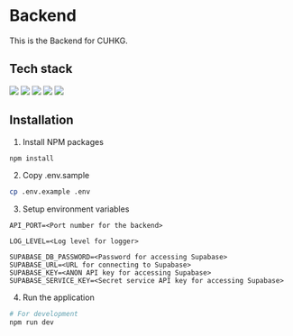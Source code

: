 # Backend

This is the Backend for CUHKG.

## Tech stack

<div>
    <img src="https://img.shields.io/badge/TypeScript-007ACC?style=for-the-badge&logo=typescript&logoColor=white">
    <img src="https://img.shields.io/badge/Supabase-181818?style=for-the-badge&logo=supabase&logoColor=white">
    <img src="https://img.shields.io/badge/Node%20js-339933?style=for-the-badge&logo=nodedotjs&logoColor=white">
    <img src="https://img.shields.io/badge/Express%20js-000000?style=for-the-badge&logo=express&logoColor=white">
    <img src="https://img.shields.io/badge/Jest-C21325?style=for-the-badge&logo=jest&logoColor=white">
</div>

## Installation

1. Install NPM packages

```bash
npm install
```

2. Copy .env.sample

```bash
cp .env.example .env
```

3. Setup environment variables

```
API_PORT=<Port number for the backend>

LOG_LEVEL=<Log level for logger>

SUPABASE_DB_PASSWORD=<Password for accessing Supabase>
SUPABASE_URL=<URL for connecting to Supabase>
SUPABASE_KEY=<ANON API key for accessing Supabase>
SUPABASE_SERVICE_KEY=<Secret service API key for accessing Supabase>
```

4. Run the application

```bash
# For development
npm run dev
```
